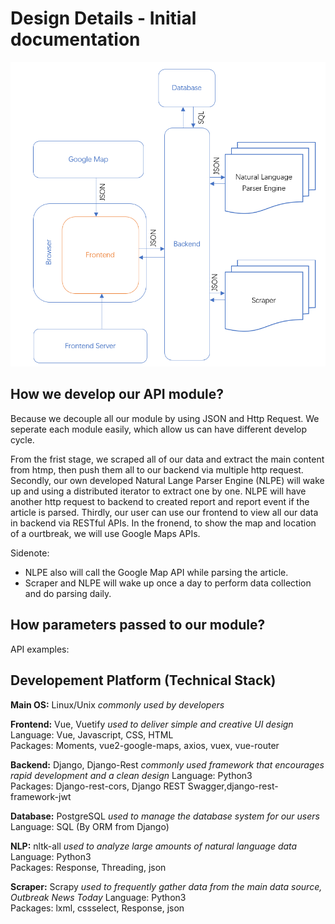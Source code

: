 # Design Details - Initial documentation

![Architecture Design](img/Architecture.png)

## How we develop our API module?

Because we decouple all our module by using JSON and Http Request. We seperate each module easily, which allow us can have different develop cycle.

From the frist stage, we scraped all of our data and extract the main content from htmp, then push them all to our backend via multiple http request. Secondly, our own developed Natural Lange Parser Engine (NLPE) will wake up and using a distributed iterator to extract one by one. NLPE will have another http request to backend to created report and report event if the article is parsed. Thirdly, our user can use our frontend to view all our data in backend via RESTful APIs. In the fronend, to show the map and location of a ourtbreak, we will use Google Maps APIs.

Sidenote:

- NLPE also will call the Google Map API while parsing the article.
- Scraper and NLPE will wake up once a day to perform data collection and do parsing daily.

## How parameters passed to our module?

API examples:


## Developement Platform (Technical Stack)

**Main OS:** Linux/Unix *commonly used by developers*

**Frontend:** Vue, Vuetify *used to deliver simple and creative UI design*
Language: Vue, Javascript, CSS, HTML  
Packages: Moments, vue2-google-maps, axios, vuex, vue-router

**Backend:** Django, Django-Rest *commonly used framework that encourages rapid development and a clean design*
Language: Python3  
Packages: Django-rest-cors, Django REST Swagger,django-rest-framework-jwt

**Database:** PostgreSQL *used to manage the database system for our users*
Language: SQL (By ORM from Django)

**NLP:** nltk-all *used to analyze large amounts of natural language data*
Language: Python3  
Packages: Response, Threading, json

**Scraper:** Scrapy *used to frequently gather data from the main data source, Outbreak News Today*
Language: Python3  
Packages: lxml, cssselect, Response, json
